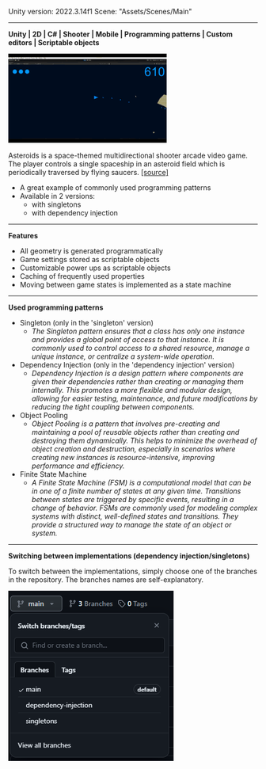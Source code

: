 Unity version: 2022.3.14f1
Scene: "Assets/Scenes/Main"

---
**Unity | 2D | C# | Shooter | Mobile | Programming patterns | Custom editors | Scriptable objects**

![Asteroids gameplay](Documentation/asteroids-main.gif)

Asteroids is a space-themed multidirectional shooter arcade video game. The player controls a single spaceship in an asteroid field which is periodically traversed by flying saucers. [[source]](https://en.wikipedia.org/wiki/Asteroids_(video_game))

- A great example of commonly used programming patterns
- Available in 2 versions: 
    - with singletons
    - with dependency injection


---
**Features**
- All geometry is generated programmatically
- Game settings stored as scriptable objects
- Customizable power ups as scriptable objects
- Caching of frequently used properties 
- Moving between game states is implemented as a state machine

---
**Used programming patterns**
- Singleton (only in the 'singleton' version)
    - *The Singleton pattern ensures that a class has only one instance and provides a global point of access to that instance. It is commonly used to control access to a shared resource, manage a unique instance, or centralize a system-wide operation.*
- Dependency Injection (only in the 'dependency injection' version)
    - *Dependency Injection is a design pattern where components are given their dependencies rather than creating or managing them internally. This promotes a more flexible and modular design, allowing for easier testing, maintenance, and future modifications by reducing the tight coupling between components.*
- Object Pooling
    - *Object Pooling is a pattern that involves pre-creating and maintaining a pool of reusable objects rather than creating and destroying them dynamically. This helps to minimize the overhead of object creation and destruction, especially in scenarios where creating new instances is resource-intensive, improving performance and efficiency.*
- Finite State Machine
    - *A Finite State Machine (FSM) is a computational model that can be in one of a finite number of states at any given time. Transitions between states are triggered by specific events, resulting in a change of behavior. FSMs are commonly used for modeling complex systems with distinct, well-defined states and transitions. They provide a structured way to manage the state of an object or system.*


---
**Switching between implementations (dependency injection/singletons)**

To switch between the implementations, simply choose one of the branches in the repository. The branches names are self-explanatory.

![Switching between branches](Documentation/branches.png)




